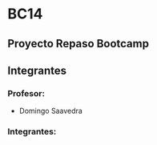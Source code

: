 # BC14

## Proyecto Repaso Bootcamp

## Integrantes

### Profesor:
 - Domingo Saavedra

### Integrantes:
